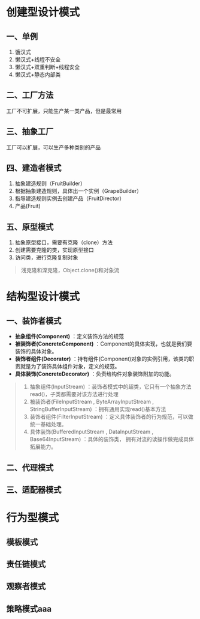 # 创建型设计模式

## 一、单例
 1. 饿汉式
 2. 懒汉式+线程不安全
 3. 懒汉式+双重判断+线程安全
 4. 懒汉式+静态内部类
 

## 二、工厂方法
工厂不可扩展，只能生产某一类产品，但是最常用

## 三、抽象工厂
工厂可以扩展，可以生产多种类别的产品

## 四、建造者模式
1. 抽象建造规则（FruitBuilder）
2. 根据抽象建造规则，具体出一个实例（GrapeBuilder）
3. 指导建造规则实例去创建产品（FruitDirector）
4. 产品(Fruit)

## 五、原型模式
1. 抽象原型接口，需要有克隆（clone）方法
2. 创建需要克隆的类，实现原型接口
3. 访问类，进行克隆复制对象
> 浅克隆和深克隆，Object.clone()和对象流

# 结构型设计模式

## 一、装饰者模式
- **抽象组件(Component)** ：定义装饰方法的规范
- **被装饰者(ConcreteComponent)** ：Component的具体实现，也就是我们要装饰的具体对象。
- **装饰者组件(Decorator)** ：持有组件(Component)对象的实例引用，该类的职责就是为了装饰具体组件对象，定义的规范。
- **具体装饰(ConcreteDecorator)** ：负责给构件对象装饰附加的功能。
> 1. 抽象组件(InputStream) ：装饰者模式中的超类，它只有一个抽象方法read()，子类都需要对该方法进行处理
> 2. 被装饰者(FileInputStream , ByteArrayInputStream , StringBufferInputStream) ：拥有通用实现read()基本方法
> 3. 装饰者组件(FilterInputStream) ：定义具体装饰者的行为规范，可以做统一基础处理。
> 4. 具体装饰(BufferedInputStream , DataInputStream , Base64InputStream) ：具体的装饰类，
拥有对流的读操作做完成具体拓展能力。

## 二、代理模式
## 三、适配器模式

# 行为型模式
 ## 模板模式
 ## 责任链模式
 ## 观察者模式
 ## 策略模式aaa





